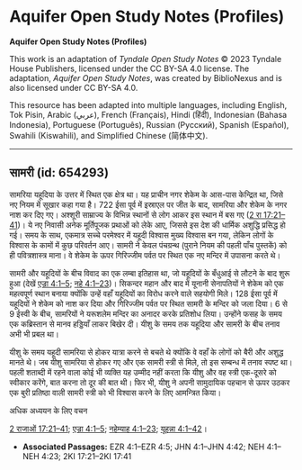 # Aquifer Open Study Notes (Profiles)

**Aquifer Open Study Notes (Profiles)**

This work is an adaptation of *Tyndale Open Study Notes* © 2023 Tyndale House Publishers, licensed under the CC BY\-SA 4\.0 license. The adaptation, *Aquifer Open Study Notes*, was created by BiblioNexus and is also licensed under CC BY\-SA 4\.0\.

This resource has been adapted into multiple languages, including English, Tok Pisin, Arabic (عربي), French (Français), Hindi (हिंदी), Indonesian (Bahasa Indonesia), Portuguese (Português), Russian (Русский), Spanish (Español), Swahili (Kiswahili), and Simplified Chinese (简体中文).



--------------------------------

## सामरी (id: 654293)

सामरिया यहूदिया के उत्तर में स्थित एक क्षेत्र था। यह प्राचीन नगर शेकेम के आस\-पास केन्द्रित था, जिसे नए नियम में सूखार कहा गया है। 722 ईसा पूर्व में इस्राएल पर जीत के बाद, सामरिया और शेकेम के नगर नाश कर दिए गए। अश्शूरी साम्राज्य के विभिन्न स्थानों से लोग आकर इस स्थान में बस गए ([2 रा 17:21–41](https://ref.ly/2Kgs17:21-2Kgs17:41))। ये नए निवासी अनेक मूर्तिपूजक प्रथाओं को लेके आए, जिससे इस देश की धार्मिक अशुद्धि प्रसिद्ध हो गई। समय के साथ, एकमात्र सच्चे परमेश्वर में यहूदी विश्वास मुख्य विश्वास बन गया, लेकिन लोगों के विश्वास के कामों में कुछ परिवर्तन आए। सामरी ने केवल पंचग्रन्थ (पुराने नियम की पहली पाँच पुस्तकें) को ही पवित्रशास्त्र माना। वे शेकेम के ऊपर गिरिज्जीम पर्वत पर स्थित एक नए मन्दिर में उपासना करते थे।

सामरी और यहूदियों के बीच विवाद का एक लम्बा इतिहास था, जो यहूदियों के बँधुआई से लौटने के बाद शुरू हुआ (देखें [एज्रा 4:1–5](https://ref.ly/Ezra4:1-Ezra4:5); [नहे 4:1–23](https://ref.ly/Neh4:1-Neh4:23))। सिकन्दर महान और बाद में यूनानी सेनापतियों ने शेकेम को एक महत्वपूर्ण स्थान बनाया क्योंकि उन्हें वहाँ यहूदियों का विरोध करने वाले सहयोगी मिले। 128 ईसा पूर्व में यहूदियों ने शेकेम को नाश कर दिया और गिरिज्जीम पर्वत पर स्थित सामरी के मन्दिर को जला दिया। 6 से 9 ईस्वी के बीच, सामरियों ने यरूशलेम मन्दिर का अनादर करके प्रतिशोध लिया। उन्होंने फसह के समय एक कब्रिस्तान से मानव हड्डियाँ लाकर बिखेर दी। यीशु के समय तक यहूदिया और सामरी के बीच तनाव अभी भी प्रबल था।

यीशु के समय यहूदी सामरिया से होकर यात्रा करने से बचते थे क्योंकि वे वहाँ के लोगों को बैरी और अशुद्ध मानते थे। जब यीशु सामरिया से होकर गए और एक सामरी स्त्री से मिले, तो इस सम्बन्ध में तनाव स्पष्ट था। पहली शताब्दी में रहने वाला कोई भी व्यक्ति यह उम्मीद नहीं करता कि यीशु और वह स्त्री एक\-दूसरे को स्वीकार करेंगे, बात करना तो दूर की बात थी। फिर भी, यीशु ने अपनी सामुदायिक पहचान से ऊपर उठकर एक बुरी प्रतिष्ठा वाली सामरी स्त्री को भी विश्वास करने के लिए आमन्त्रित किया।

अधिक अध्ययन के लिए वचन

[2 राजाओं 17:21–41](https://ref.ly/2Kgs17:21-2Kgs17:41); [एज्रा 4:1–5](https://ref.ly/Ezra4:1-Ezra4:5); [नहेम्याह 4:1–23](https://ref.ly/Neh4:1-Neh4:23); [यूहन्ना 4:1–42](https://ref.ly/John4:1-John4:42)।

* **Associated Passages:** EZR 4:1–EZR 4:5; JHN 4:1–JHN 4:42; NEH 4:1–NEH 4:23; 2KI 17:21–2KI 17:41

